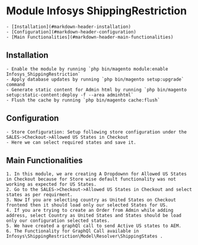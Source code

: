 # Module Infosys ShippingRestriction

	- [Installation](#markdown-header-installation)
	- [Configuration](#markdown-header-configuration)
	- [Main Functionalities](#markdown-header-main-functionalities)

## Installation

	- Enable the module by running `php bin/magento module:enable Infosys_ShippingRestriction`
	- Apply database updates by running `php bin/magento setup:upgrade` command
	- Generate static content for Admin html by running `php bin/magento setup:static-content:deploy -f --area adminhtml`
	- Flush the cache by running `php bin/magento cache:flush`

## Configuration

	- Store Configuration: Setup following store configuration under the SALES->Checkout->Allowed US States in Checkout
	- Here we can select required states and save it.

## Main Functionalities
	1. In this module, we are creating A Dropdownn for Allowed US States in Checkout because for Store wise default functionality was not working as expected for US States.
    2. Go to the SALES->Checkout->Allowed US States in Checkout and select states as per requirment.
    3. Now If you are selecting country as United States on Checkout frontend then it should load only our selected States for US.
	4. If you are trying to create an Order from Admin while adding address, select Country as United States and States should be load only our configuration selected states.
    5. We have created a graphQl call to send Active US states to AEM.
	6. The Functionality for GraphQl Call available in Infosys\ShippingRestriction\Model\Resolver\ShippingStates .